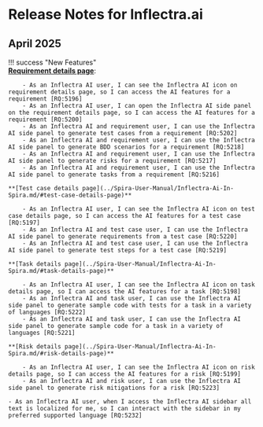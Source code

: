 # Release Notes for Inflectra.ai

## April 2025
!!! success "New Features"  
    **[Requirement details page](../Spira-User-Manual/Inflectra-Ai-In-Spira.md/#requirement-details-page)**:

        - As an Inflectra AI user, I can see the Inflectra AI icon on requirement details page, so I can access the AI features for a requirement [RQ:5196]
        - As an Inflectra AI user, I can open the Inflectra AI side panel on the requirement details page, so I can access the AI features for a requirement [RQ:5200]
        - As an Inflectra AI and requirement user, I can use the Inflectra AI side panel to generate test cases from a requirement [RQ:5202]
        - As an Inflectra AI and requirement user, I can use the Inflectra AI side panel to generate BDD scenarios for a requirement [RQ:5218]
        - As an Inflectra AI and requirement user, I can use the Inflectra AI side panel to generate risks for a requirement [RQ:5217]
        - As an Inflectra AI and requirement user, I can use the Inflectra AI side panel to generate tasks from a requirement [RQ:5216]
    
    **[Test case details page](../Spira-User-Manual/Inflectra-Ai-In-Spira.md/#test-case-details-page)**
    
        - As an Inflectra AI user, I can see the Inflectra AI icon on test case details page, so I can access the AI features for a test case [RQ:5197]
        - As an Inflectra AI and test case user, I can use the Inflectra AI side panel to generate requirements from a test case [RQ:5220]
        - As an Inflectra AI and test case user, I can use the Inflectra AI side panel to generate test steps for a test case [RQ:5219]
    
    **[Task details page](../Spira-User-Manual/Inflectra-Ai-In-Spira.md/#task-details-page)**
    
        - As an Inflectra AI user, I can see the Inflectra AI icon on task details page, so I can access the AI features for a task [RQ:5198]
        - As an Inflectra AI and task user, I can use the Inflectra AI side panel to generate sample code with tests for a task in a variety of languages [RQ:5222]
        - As an Inflectra AI and task user, I can use the Inflectra AI side panel to generate sample code for a task in a variety of languages [RQ:5221]

    **[Risk details page](../Spira-User-Manual/Inflectra-Ai-In-Spira.md/#risk-details-page)**
    
        - As an Inflectra AI user, I can see the Inflectra AI icon on risk details page, so I can access the AI features for a risk [RQ:5199]
        - As an Inflectra AI and risk user, I can use the Inflectra AI side panel to generate risk mitigations for a risk [RQ:5223]
    
    - As an Inflectra AI user, when I access the Inflectra AI sidebar all text is localized for me, so I can interact with the sidebar in my preferred supported language [RQ:5232]